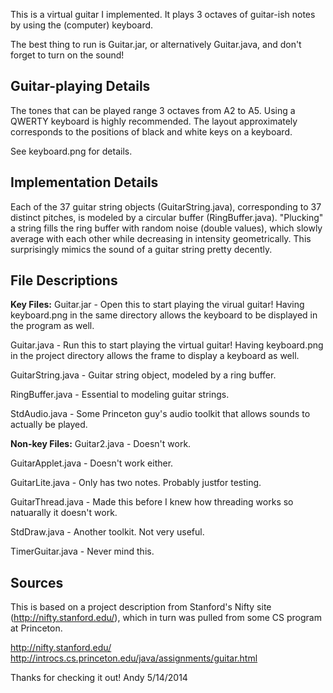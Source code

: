 This is a virtual guitar I implemented. It plays 3 octaves of guitar-ish notes by using the (computer) keyboard.

The best thing to run is Guitar.jar, or alternatively Guitar.java, and don't forget to turn on the sound!

Guitar-playing Details
----------------------
The tones that can be played range 3 octaves from A2 to A5. Using a QWERTY keyboard is highly recommended. The layout approximately corresponds to the positions of black and white keys on a keyboard.

See keyboard.png for details.

Implementation Details
----------------------
Each of the 37 guitar string objects (GuitarString.java), corresponding to 37 distinct pitches, is modeled by a circular buffer (RingBuffer.java). 
"Plucking" a string fills the ring buffer with random noise (double values), which slowly average with each other while decreasing in intensity geometrically. This surprisingly mimics the sound of a guitar string pretty decently.

File Descriptions
----------------------
**Key Files:**
Guitar.jar - Open this to start playing the virual guitar! Having keyboard.png in the same directory allows the keyboard to be displayed in the program as well.

Guitar.java - Run this to start playing the virtual guitar! Having keyboard.png in the project directory allows the frame to display a keyboard as well. 

GuitarString.java - Guitar string object, modeled by a ring buffer.

RingBuffer.java - Essential to modeling guitar strings.

StdAudio.java - Some Princeton guy's audio toolkit that allows sounds to actually be played.

**Non-key Files:**
Guitar2.java - Doesn't work.

GuitarApplet.java - Doesn't work either.

GuitarLite.java - Only has two notes. Probably justfor testing.

GuitarThread.java - Made this before I knew how threading works so natuarally it doesn't work.

StdDraw.java - Another toolkit. Not very useful.

TimerGuitar.java - Never mind this.

Sources
-----------
This is based on a project description from Stanford's Nifty site (http://nifty.stanford.edu/), which in turn was pulled from some CS program at Princeton. 

http://nifty.stanford.edu/
http://introcs.cs.princeton.edu/java/assignments/guitar.html


Thanks for checking it out!
Andy
5/14/2014
